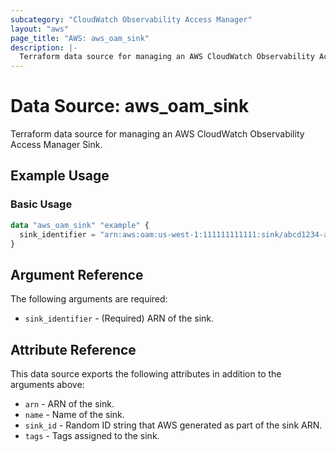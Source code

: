 ```yaml
---
subcategory: "CloudWatch Observability Access Manager"
layout: "aws"
page_title: "AWS: aws_oam_sink"
description: |-
  Terraform data source for managing an AWS CloudWatch Observability Access Manager Sink.
---
```


# Data Source: aws_oam_sink

Terraform data source for managing an AWS CloudWatch Observability Access Manager Sink.

## Example Usage

### Basic Usage

```terraform
data "aws_oam_sink" "example" {
  sink_identifier = "arn:aws:oam:us-west-1:111111111111:sink/abcd1234-a123-456a-a12b-a123b456c789"
}
```

## Argument Reference

The following arguments are required:

* `sink_identifier` - (Required) ARN of the sink.

## Attribute Reference

This data source exports the following attributes in addition to the arguments above:

* `arn` - ARN of the sink.
* `name` - Name of the sink.
* `sink_id` - Random ID string that AWS generated as part of the sink ARN.
* `tags` - Tags assigned to the sink.
